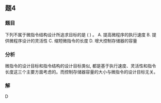 ## 题4
### 题目
下列不属于微指令结构设计所追求目标的是 ( ) 。
A. 提高微程序的执行速度 
B. 提供微程序设计的灵活性
C. 缩短微指令的长度 
D. 增大控制存储器的容量
### 分析
微指令的设计目标和指令结构的设计目标类似, 都是基于执行速度、灵活性和指令长度这三个主要方面考虑的。而控制存储器容量的大小与微指令的设计目标无关。
### 解
D